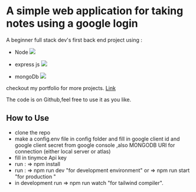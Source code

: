 
# A simple web application for taking notes using a google login

A beginner full stack dev's first back end project using :

-   Node ![](https://img.icons8.com/fluency/48/000000/node-js.png)
    
-   express js ![](https://img.icons8.com/color/48/000000/express.png)
    
-   mongoDb ![](https://img.icons8.com/color/48/000000/mongodb.png)
    

checkout my portfolio for more projects. [Link](https://nassim-sadi.github.io/portfolio/)

The code is on Github,feel free to use it as you like.

## How to Use 
- clone the repo
- make a config.env file in config folder and fill in google client id and google client secret from google console ,also MONGODB URI for connection (either local server or atlas)
- fill in tinymce Api key
- run : => npm install
- run : => npm run dev "for development environment" or => npm run start "for production "
- in development run  => npm run watch "for tailwind compiler".

